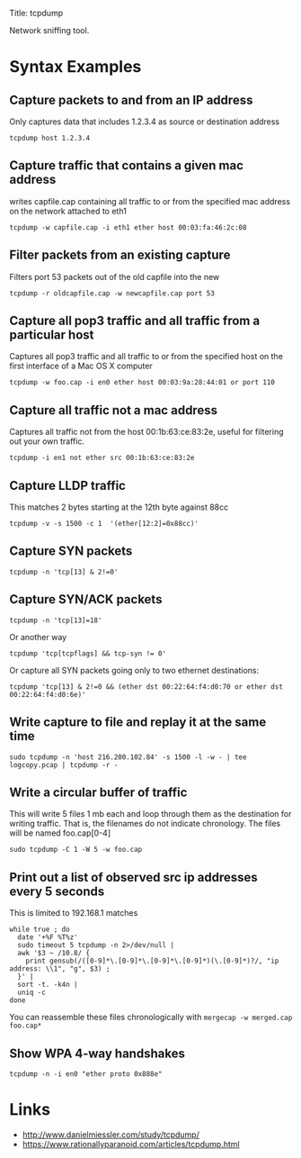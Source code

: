 Title: tcpdump

Network sniffing tool.

# Syntax Examples
## Capture packets to and from an IP address
Only captures data that includes 1.2.3.4 as source or destination address

```
tcpdump host 1.2.3.4
```

## Capture traffic that contains a given mac address
writes capfile.cap containing all traffic to or from the specified mac address on the network attached to eth1

```
tcpdump -w capfile.cap -i eth1 ether host 00:03:fa:46:2c:08
```

## Filter packets from an existing capture
Filters port 53 packets out of the old capfile into the new

```
tcpdump -r oldcapfile.cap -w newcapfile.cap port 53
```

## Capture all pop3 traffic and all traffic from a particular host
Captures all pop3 traffic and all traffic to or from the specified host on the first interface of a Mac OS X computer

```
tcpdump -w foo.cap -i en0 ether host 00:03:9a:28:44:01 or port 110
```

## Capture all traffic not a mac address
Captures all traffic not from the host 00:1b:63:ce:83:2e, useful for filtering out your own traffic.

```
tcpdump -i en1 not ether src 00:1b:63:ce:83:2e
```

## Capture LLDP traffic
This matches 2 bytes starting at the 12th byte against 88cc

```
tcpdump -v -s 1500 -c 1  '(ether[12:2]=0x88cc)'
```

## Capture SYN packets

```
tcpdump -n 'tcp[13] & 2!=0'
```

## Capture SYN/ACK packets

```
tcpdump -n 'tcp[13]=18'
```

Or another way

```
tcpdump 'tcp[tcpflags] && tcp-syn != 0'
```

Or capture all SYN packets going only to two ethernet destinations:

```
tcpdump 'tcp[13] & 2!=0 && (ether dst 00:22:64:f4:d0:70 or ether dst 00:22:64:f4:d0:6e)'
```

## Write capture to file and replay it at the same time

```
sudo tcpdump -n 'host 216.200.102.84' -s 1500 -l -w - | tee logcopy.pcap | tcpdump -r -
```

## Write a circular buffer of traffic
This will write 5 files 1 mb each and loop through them as the destination for writing traffic. That is, the filenames do not indicate chronology. The files will be named foo.cap[0-4]

```
sudo tcpdump -C 1 -W 5 -w foo.cap
```

## Print out a list of observed src ip addresses every 5 seconds

This is limited to 192.168.1 matches

```
while true ; do
  date '+%F %T%z'
  sudo timeout 5 tcpdump -n 2>/dev/null |
  awk '$3 ~ /10.8/ {
    print gensub(/([0-9]*\.[0-9]*\.[0-9]*\.[0-9]*)(\.[0-9]*)?/, "ip address: \\1", "g", $3) ;
  }' |
  sort -t. -k4n |
  uniq -c
done
```

You can reassemble these files chronologically with `mergecap -w merged.cap foo.cap*`

## Show WPA 4-way handshakes

```
tcpdump -n -i en0 "ether proto 0x888e"
```

# Links
- <http://www.danielmiessler.com/study/tcpdump/>
- <https://www.rationallyparanoid.com/articles/tcpdump.html>
